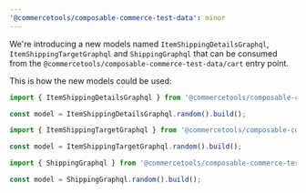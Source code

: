 ```yaml
---
'@commercetools/composable-commerce-test-data': minor
---
```


We're introducing a new models named `ItemShippingDetailsGraphql`, `ItemShippingTargetGraphql` and `ShippingGraphql` that can be consumed from the `@commercetools/composable-commerce-test-data/cart` entry point.

This is how the new models could be used:

```ts
import { ItemShippingDetailsGraphql } from '@commercetools/composable-commerce-test-data/cart';

const model = ItemShippingDetailsGraphql.random().build();
```

```ts
import { ItemShippingTargetGraphql } from '@commercetools/composable-commerce-test-data/cart';

const model = ItemShippingTargetGraphql.random().build();
```

```ts
import { ShippingGraphql } from '@commercetools/composable-commerce-test-data/cart';

const model = ShippingGraphql.random().build();
```
